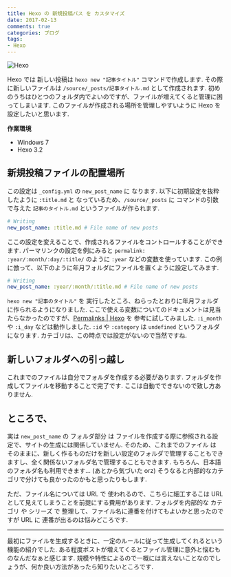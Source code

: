 ```yaml
---
title: Hexo の 新規投稿パス を カスタマイズ
date: 2017-02-13
comments: true
categories: ブログ
tags:
- Hexo
---
```


![](/images/hexo/hexo-3.2.png "Hexo")

Hexo では 新しい投稿は `hexo new "記事タイトル"` コマンドで作成します. その際に新しいファイルは `/source/_posts/記事タイトル.md` として作成されます. 初めのうちはひとつのフォルダ内でよいのですが、ファイルが増えてくると管理に困ってしまいます.
このファイルが作成される場所を管理しやすいように Hexo を 設定したいと思います.

**作業環境**
- Windows 7
- Hexo 3.2


## 新規投稿ファイルの配置場所
この設定は `_config.yml` の `new_post_name` に なります. 以下に初期設定を抜粋したように `:title.md` と なっているため、`/source/_posts` に コマンドの引数で与えた `記事のタイトル.md` というファイルが作られます.
```yml
# Writing
new_post_name: :title.md # File name of new posts
```

ここの設定を変えることで、作成されるファイルをコントロールすることができます. パーマリンクの設定を例にみると `permalink: :year/:month/:day/:title/` のように `:year` などの変数を使っています.
この例に倣って、以下のように年月フォルダにファイルを置くように設定してみます.
```yaml
# Writing
new_post_name: :year/:month/:title.md # File name of new posts
```

`hexo new "記事のタイトル"` を 実行したところ、ねらったとおりに年月フォルダに作られるようになりました.
ここで使える変数についてのドキュメントは見当たらなかったのですが、[Permalinks | Hexo](https://hexo.io/docs/permalinks.html) を 参考に試してみました. `:i_month` や `:i_day` などは動作しました. `:id` や `:category` は `undefined` というフォルダになります. カテゴリは、この時点では設定がないので当然ですね.


## 新しいフォルダへの引っ越し
これまでのファイルは自分でフォルダを作成する必要があります. フォルダを作成してファイルを移動することで完了です.
ここは自動でできないので致し方ありません.

## ところで、
実は `new_post_name` の フォルダ部分 は ファイルを作成する際に参照される設定で、サイトの生成には関係していません.
そのため、これまでのファイル は そのままに、新しく作るものだけを新しい設定のフォルダで管理することもできますし、全く関係ないフォルダ名で管理することもできます. もちろん、日本語のフォルダ名も利用できます... (あとから気づいた orz)
そうなると内部的なカテゴリで分けても良かったのかもと思ったりもします.

ただ、ファイル名については URL で 使われるので、こちらに細工するこは URL として見えてしまうことを前提にする費用があります.
フォルダを内部的な カテゴリ や シリーズ で 整理して、ファイル名に連番を付けてもよいかと思ったのですが URL に 連番が出るのは悩みどころです.



- - - -
最初にファイルを生成するときに、一定のルールに従って生成してくれるという機能の紹介でした.
ある程度ポストが増えてくるとファイル管理に意外と悩むものなんだなぁと感じます. 規模や特性によるので一概には言えないことなのでしょうが、何か良い方法があったら知りたいところです.
